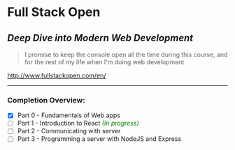 # Full Stack Open

## _Deep Dive into Modern Web Development_

> I promise to keep the console open all the time during this course, and for the rest of my life when I'm doing web development

http://www.fullstackopen.com/en/

---

### Completion Overview:

- [x] Part 0 - Fundamentals of Web apps
- [ ] Part 1 - Introduction to React _<font color="green">(In progress)</font>_
- [ ] Part 2 - Communicating with server
- [ ] Part 3 - Programming a server with NodeJS and Express
